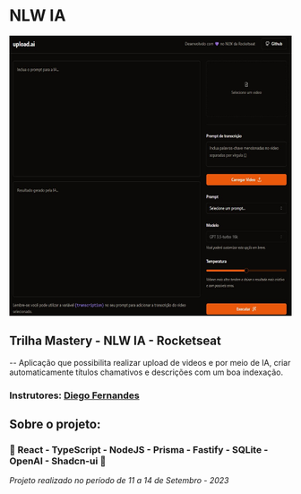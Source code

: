 <h1>NLW IA</h1>
<div align='center'>
    <img height='500' src="https://github.com/carlos09v/NLWs_Rocketseat/blob/main/NLWs/13_nlwAI_Ignite/upload-ai-web/src/assets/preview.jpg?raw=true" alt="NLW_IA_Preview">
</div>

<h2>Trilha Mastery - NLW IA - Rocketseat</h2>
<p>-- Aplicação que possibilita realizar upload de videos e por meio de IA, criar automaticamente títulos chamativos e descrições com um boa indexação.</p>
<h3>Instrutores: <a href='https://github.com/diego3g'>Diego Fernandes</a></h3>
<h2>Sobre o projeto:</h2>
<h3>💜 React - TypeScript - NodeJS - Prisma - Fastify - SQLite - OpenAI - Shadcn-ui 💜</h3>
<i>Projeto realizado no período de 11 a 14 de Setembro - 2023</i>
